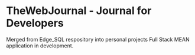 # TheWebJournal - Journal for Developers  

Merged from Edge_SQL respository into personal projects
Full Stack MEAN application in development.





